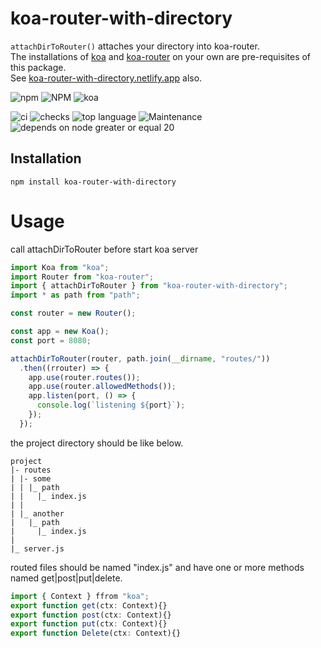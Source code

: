 # koa-router-with-directory

`attachDirToRouter()` attaches your directory into koa-router.  
The installations of [koa](https://www.npmjs.com/package/koa) and [koa-router](https://www.npmjs.com/package/koa-router) on your own are pre-requisites of this package.  
See [koa-router-with-directory.netlify.app](https://koa-router-with-directory.netlify.app/) also.

![npm](https://img.shields.io/npm/v/koa-router-with-directory?style=for-the-badge&logo=npm)
![NPM](https://img.shields.io/npm/l/koa-router-with-directory?style=for-the-badge&logo=npm)
![koa](https://img.shields.io/badge/koa.js-222?style=for-the-badge&logo=koa)


![ci](https://img.shields.io/github/actions/workflow/status/tomsdoo/koa-router-with-directory/ci.yml?style=social&logo=github)
![checks](https://img.shields.io/github/check-runs/tomsdoo/koa-router-with-directory/main?style=social&logo=github)
![top language](https://img.shields.io/github/languages/top/tomsdoo/koa-router-with-directory?style=social&logo=typescript)
![Maintenance](https://img.shields.io/maintenance/yes/2025?style=social&logo=github)
![depends on node greater or equal 20](https://img.shields.io/badge/node.js-%3E%3D%2020-lightyellow?style=social&logo=nodedotjs)


## Installation
``` shell
npm install koa-router-with-directory
```

# Usage

call attachDirToRouter before start koa server
``` typescript
import Koa from "koa";
import Router from "koa-router";
import { attachDirToRouter } from "koa-router-with-directory";
import * as path from "path";

const router = new Router();

const app = new Koa();
const port = 8080;

attachDirToRouter(router, path.join(__dirname, "routes/"))
  .then((rrouter) => {
    app.use(router.routes());
    app.use(router.allowedMethods());
    app.listen(port, () => {
      console.log(`listening ${port}`);
    });
  });
```

the project directory should be like below.
``` shell
project
|- routes
| |- some
| | |_ path
| |   |_ index.js
| |
| |_ another
|   |_ path
|     |_ index.js
|
|_ server.js
```

routed files should be named "index.js" and have one or more methods named get|post|put|delete.
``` typescript
import { Context } ffrom "koa";
export function get(ctx: Context){}
export function post(ctx: Context){}
export function put(ctx: Context){}
export function Delete(ctx: Context){}
```

